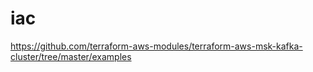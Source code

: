 # iac
https://github.com/terraform-aws-modules/terraform-aws-msk-kafka-cluster/tree/master/examples
